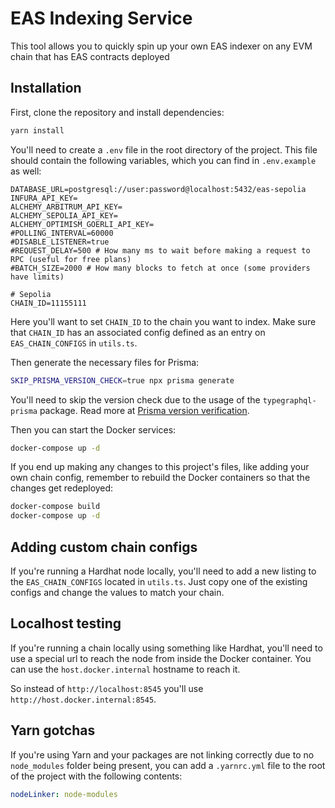 # EAS Indexing Service

This tool allows you to quickly spin up your own EAS indexer on any EVM chain that has EAS contracts deployed

## Installation

First, clone the repository and install dependencies:

```bash
yarn install
```

You'll need to create a `.env` file in the root directory of the project. This file should contain the following variables,
which you can find in `.env.example` as well:

```dotenv
DATABASE_URL=postgresql://user:password@localhost:5432/eas-sepolia
INFURA_API_KEY=
ALCHEMY_ARBITRUM_API_KEY=
ALCHEMY_SEPOLIA_API_KEY=
ALCHEMY_OPTIMISM_GOERLI_API_KEY=
#POLLING_INTERVAL=60000
#DISABLE_LISTENER=true
#REQUEST_DELAY=500 # How many ms to wait before making a request to RPC (useful for free plans)
#BATCH_SIZE=2000 # How many blocks to fetch at once (some providers have limits)

# Sepolia
CHAIN_ID=11155111
```
Here you'll want to set `CHAIN_ID` to the chain you want to index. Make sure that `CHAIN_ID` has an associated
config defined as an entry on `EAS_CHAIN_CONFIGS` in `utils.ts`.

Then generate the necessary files for Prisma:

```bash
SKIP_PRISMA_VERSION_CHECK=true npx prisma generate
````

You'll need to skip the version check due to the usage of the `typegraphql-prisma` package. Read more at 
[Prisma version verification](https://prisma.typegraphql.com/docs/basics/prisma-version).

Then you can start the Docker services:

```bash
docker-compose up -d
````

If you end up making any changes to this project's files, like adding your own chain config, remember to rebuild the
Docker containers so that the changes get redeployed:

```bash
docker-compose build
docker-compose up -d
```


## Adding custom chain configs

If you're running a Hardhat node locally, you'll need to add a new listing to the `EAS_CHAIN_CONFIGS` located in
`utils.ts`. Just copy one of the existing configs and change the values to match your chain.

## Localhost testing

If you're running a chain locally using something like Hardhat, you'll need to use a special url to reach the node
from inside the Docker container. You can use the `host.docker.internal` hostname to reach it.

So instead of `http://localhost:8545` you'll use `http://host.docker.internal:8545`.

## Yarn gotchas

If you're using Yarn and your packages are not linking correctly due to no `node_modules` folder being present, you can
add a `.yarnrc.yml` file to the root of the project with the following contents:

```yaml 
nodeLinker: node-modules
```



